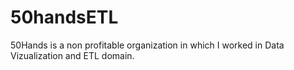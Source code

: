 # 50handsETL


50Hands is a non profitable organization in which I worked in Data Vizualization and ETL domain.
